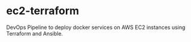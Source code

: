 # ec2-terraform
DevOps Pipeline to deploy docker services on AWS EC2 instances using Terraform and Ansible.
